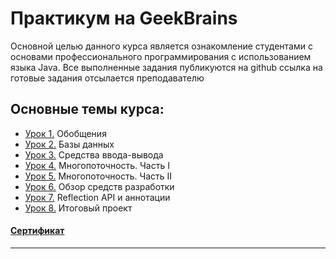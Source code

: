 # Практикум на GeekBrains
Основной целью данного курса является ознакомление студентами с основами профессионального программирования с использованием языка Java.
Все выполненные задания публикуются на github ссылка на готовые задания отсылается преподавателю

## Основные темы курса:
* [Урок 1.](https://github.com/zurbaevi/Java-Professional-level/tree/main/src/ru/geekbrains/lesson1) Обобщения
* [Урок 2.](https://github.com/zurbaevi/Java-Professional-level/tree/main/src/ru/geekbrains/lesson2) Базы данных
* [Урок 3.](https://github.com/zurbaevi/Java-Professional-level/tree/main/src/ru/geekbrains/lesson3) Средства ввода-вывода
* [Урок 4.](https://github.com/zurbaevi/Java-Professional-level/tree/main/src/ru/geekbrains/lesson4) Многопоточность. Часть I
* [Урок 5.](https://github.com/zurbaevi/Java-Professional-level/tree/main/src/ru/geekbrains/lesson5) Многопоточность. Часть II
* [Урок 6.](https://github.com/zurbaevi/Java-Professional-level/tree/main/src/ru/geekbrains/lesson6) Обзор средств разработки
* [Урок 7.](https://github.com/zurbaevi/Java-Professional-level/tree/main/src/ru/geekbrains/lesson7) Reflection API и аннотации
* [Урок 8.](https://github.com/zurbaevi/Java-Network-Chat) Итоговый проект
#### [Сертификат](https://geekbrains.ru/certificates/1117856)
____
